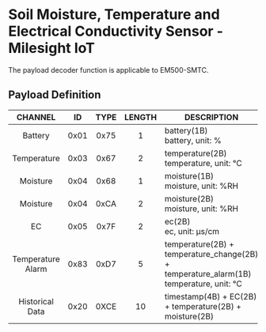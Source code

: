 # Soil Moisture, Temperature and Electrical Conductivity Sensor - Milesight IoT

The payload decoder function is applicable to EM500-SMTC.

## Payload Definition

|      CHANNEL      |  ID  | TYPE | LENGTH | DESCRIPTION                                                                               |
| :---------------: | :--: | :--: | :----: | ----------------------------------------------------------------------------------------- |
|      Battery      | 0x01 | 0x75 |   1    | battery(1B)<br/>battery, unit: %                                                          |
|    Temperature    | 0x03 | 0x67 |   2    | temperature(2B)<br/>temperature, unit: ℃                                                  |
|     Moisture      | 0x04 | 0x68 |   1    | moisture(1B)<br/>moisture, unit: %RH                                                      |
|     Moisture      | 0x04 | 0xCA |   2    | moisture(2B)<br/>moisture, unit: %RH                                                      |
|        EC         | 0x05 | 0x7F |   2    | ec(2B)<br/>ec, unit: µs/cm                                                                |
| Temperature Alarm | 0x83 | 0xD7 |   5    | temperature(2B) + temperature_change(2B) + temperature_alarm(1B)<br/>temperature, unit: ℃ |
|  Historical Data  | 0x20 | 0XCE |   10   | timestamp(4B) + EC(2B) + temperature(2B) + moisture(2B)                                   |